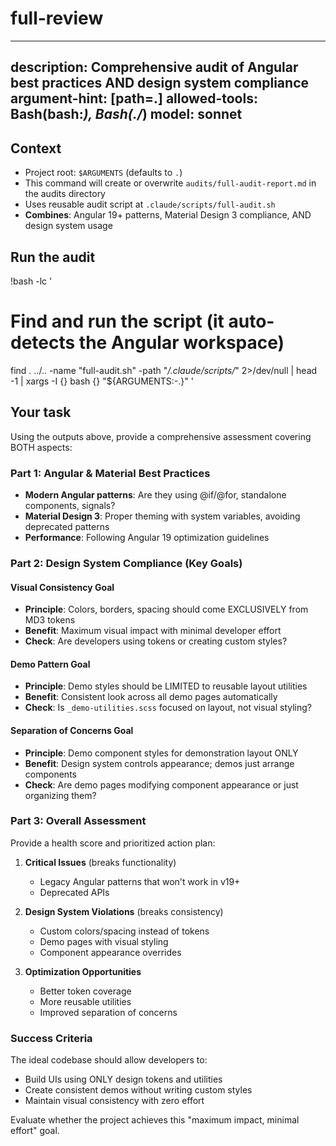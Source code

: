 # full-review
---
description: Comprehensive audit of Angular best practices AND design system compliance
argument-hint: [path=.]
allowed-tools: Bash(bash:*), Bash(./*)
model: sonnet
---

## Context

- Project root: `$ARGUMENTS` (defaults to `.`)
- This command will create or overwrite `audits/full-audit-report.md` in the audits directory
- Uses reusable audit script at `.claude/scripts/full-audit.sh`
- **Combines**: Angular 19+ patterns, Material Design 3 compliance, AND design system usage

## Run the audit

!bash -lc '
# Find and run the script (it auto-detects the Angular workspace)
find . ../.. -name "full-audit.sh" -path "*/.claude/scripts/*" 2>/dev/null | head -1 | xargs -I {} bash {} "${ARGUMENTS:-.}"
'

## Your task

Using the outputs above, provide a comprehensive assessment covering BOTH aspects:

### Part 1: Angular & Material Best Practices
- **Modern Angular patterns**: Are they using @if/@for, standalone components, signals?
- **Material Design 3**: Proper theming with system variables, avoiding deprecated patterns
- **Performance**: Following Angular 19 optimization guidelines

### Part 2: Design System Compliance (Key Goals)

#### Visual Consistency Goal
- **Principle**: Colors, borders, spacing should come EXCLUSIVELY from MD3 tokens
- **Benefit**: Maximum visual impact with minimal developer effort
- **Check**: Are developers using tokens or creating custom styles?

#### Demo Pattern Goal  
- **Principle**: Demo styles should be LIMITED to reusable layout utilities
- **Benefit**: Consistent look across all demo pages automatically
- **Check**: Is `_demo-utilities.scss` focused on layout, not visual styling?

#### Separation of Concerns Goal
- **Principle**: Demo component styles for demonstration layout ONLY
- **Benefit**: Design system controls appearance; demos just arrange components
- **Check**: Are demo pages modifying component appearance or just organizing them?

### Part 3: Overall Assessment
Provide a health score and prioritized action plan:

1. **Critical Issues** (breaks functionality)
   - Legacy Angular patterns that won't work in v19+
   - Deprecated APIs

2. **Design System Violations** (breaks consistency)
   - Custom colors/spacing instead of tokens
   - Demo pages with visual styling
   - Component appearance overrides

3. **Optimization Opportunities**
   - Better token coverage
   - More reusable utilities
   - Improved separation of concerns

### Success Criteria
The ideal codebase should allow developers to:
- Build UIs using ONLY design tokens and utilities
- Create consistent demos without writing custom styles
- Maintain visual consistency with zero effort

Evaluate whether the project achieves this "maximum impact, minimal effort" goal.